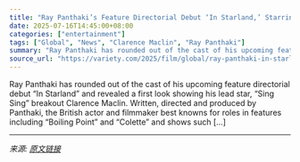 ```yaml
---
title: "Ray Panthaki’s Feature Directorial Debut ‘In Starland,’ Starring ‘Sing Sing’ Breakout Clarence Maclin, Rounds Out Cast and Unveils First Look (EXCLUSIVE)"
date: 2025-07-16T14:45:00+08:00
categories: ["entertainment"]
tags: ["Global", "News", "Clarence Maclin", "Ray Panthaki"]
summary: "Ray Panthaki has rounded out of the cast of his upcoming feature directorial debut &#8220;In Starland&#8221; and revealed a first look showing his lead star, &#8220;Sing Sing&#8221; breakout Clarence "
source_url: "https://variety.com/2025/film/global/ray-panthaki-in-starland-first-look-full-cast-1236462295/"
---
```


Ray Panthaki has rounded out of the cast of his upcoming feature directorial debut &#8220;In Starland&#8221; and revealed a first look showing his lead star, &#8220;Sing Sing&#8221; breakout Clarence Maclin. Written, directed and produced by Panthaki, the British actor and filmmaker best knowns for roles in features including “Boiling Point” and “Colette” and shows such [&#8230;]

---

*来源: [原文链接](https://variety.com/2025/film/global/ray-panthaki-in-starland-first-look-full-cast-1236462295/)*
